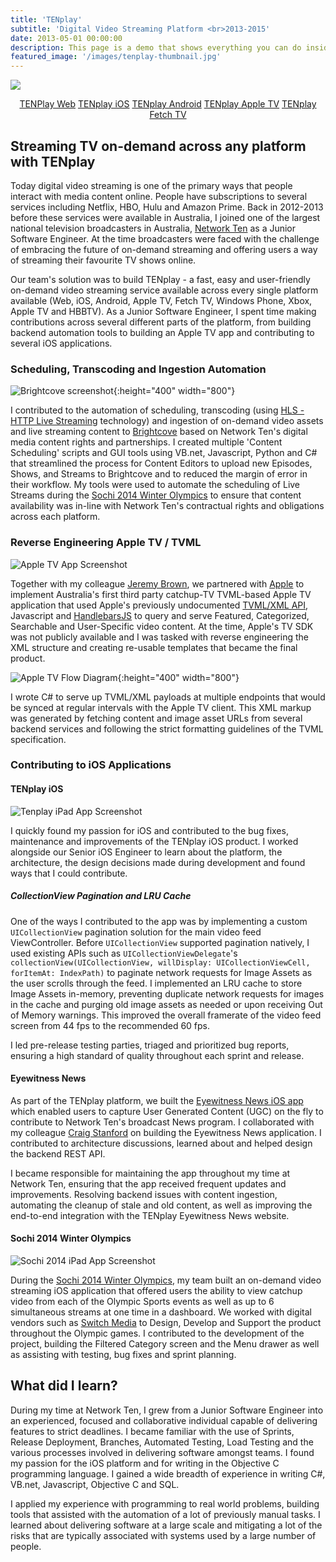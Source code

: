 ```yaml
---
title: 'TENplay'
subtitle: 'Digital Video Streaming Platform <br>2013-2015'
date: 2013-05-01 00:00:00
description: This page is a demo that shows everything you can do inside portfolio and blog posts.
featured_image: '/images/tenplay-thumbnail.jpg'
---
```


![](/images/tenplay-hero.jpg)

<center><a href="https://10play.com.au/" class="button button--large">TENPlay Web</a>  <a href="https://itunes.apple.com/au/app/10-play/id409289742?mt=8" class="button button--large">TENplay iOS</a>  <a href="https://play.google.com/store/apps/details?id=au.com.tenplay" class="button button--large">TENplay Android</a>  <a href="https://10play.com.au/apps" class="button button--large">TENplay Apple TV</a>  <a href="https://www.fetchtv.com.au/tv/catchuptv" class="button button--large">TENplay Fetch TV</a></center>

## Streaming TV on-demand across any platform with TENplay

Today digital video streaming is one of the primary ways that people interact with media content online. People have subscriptions to several services including Netflix, HBO, Hulu and Amazon Prime. Back in 2012-2013 before these services were available in Australia, I joined one of the largest national television broadcasters in Australia, [Network Ten](http://informitv.com/2013/09/30/ten-launches-tenplay-multiscreen-service-in-australia/) as a Junior Software Engineer. At the time broadcasters were faced with the challenge of embracing the future of on-demand streaming and offering users a way of streaming their favourite TV shows online. 

Our team's solution was to build TENplay - a fast, easy and user-friendly on-demand video streaming service available across every single platform available (Web, iOS, Android, Apple TV, Fetch TV, Windows Phone, Xbox, Apple TV and HBBTV). As a Junior Software Engineer, I spent time making contributions across several different parts of the platform, from building backend automation tools to building an Apple TV app and contributing to several iOS applications.

### Scheduling, Transcoding and Ingestion Automation

![Brightcove screenshot](/images/brightcove-screenshot.jpg){:height="400" width="800"}

I contributed to the automation of scheduling, transcoding (using [HLS - HTTP Live Streaming](https://developer.apple.com/streaming/) technology) and ingestion of on-demand video assets and live streaming content to [Brightcove](https://www.brightcove.com/en/) based on Network Ten's digital media content rights and partnerships. I created multiple 'Content Scheduling' scripts and GUI tools using VB.net, Javascript, Python and C# that streamlined the process for Content Editors to upload new Episodes, Shows, and Streams to Brightcove and to reduced the margin of error in their workflow. My tools were used to automate the scheduling of Live Streams during the [Sochi 2014 Winter Olympics](https://mumbrella.com.au/ten-picks-up-2014-winter-olympics-for-20m-155177) to ensure that content availability was in-line with Network Ten's contractual rights and obligations across each platform.

### Reverse Engineering Apple TV / TVML

![Apple TV App Screenshot](/images/tenplay-apple-tv.png)

Together with my colleague [Jeremy Brown](https://twitter.com/jeremybrown), we partnered with [Apple](https://www.apple.com/) to implement Australia's first third party catchup-TV TVML-based Apple TV application that used Apple's previously undocumented [TVML/XML API](https://developer.apple.com/documentation/tvmljs), Javascript and [HandlebarsJS](https://handlebarsjs.com/) to query and serve Featured, Categorized, Searchable and User-Specific video content. At the time, Apple's TV SDK was not publicly available and I was tasked with reverse engineering the XML structure and creating re-usable templates that became the final product.

![Apple TV Flow Diagram](/images/tvml-diagram.png){:height="400" width="800"}

I wrote C# to serve up TVML/XML payloads at multiple endpoints that would be synced at regular intervals with the Apple TV client. This XML markup was generated by fetching content and image asset URLs from several backend services and following the strict formatting guidelines of the TVML specification.

### Contributing to iOS Applications

#### TENplay iOS

![Tenplay iPad App Screenshot](/images/tenplay-ipad-mockup.png)

I quickly found my passion for iOS and contributed to the bug fixes, maintenance and improvements of the TENplay iOS product. I worked alongside our Senior iOS Engineer to learn about the platform, the architecture, the design decisions made during development and found ways that I could contribute.

##### CollectionView Pagination and LRU Cache

One of the ways I contributed to the app was by implementing a custom `UICollectionView` pagination solution for the main video feed ViewController. Before `UICollectionView` supported pagination natively, I used existing APIs such as `UICollectionViewDelegate`'s `collectionView(UICollectionView, willDisplay: UICollectionViewCell, forItemAt: IndexPath)` to paginate network requests for Image Assets as the user scrolls through the feed. I implemented an LRU cache to store Image Assets in-memory, preventing duplicate network requests for images in the cache and purging old image assets as needed or upon receiving Out of Memory warnings. This improved the overall framerate of the video feed screen from 44 fps to the recommended 60 fps.

I led pre-release testing parties, triaged and prioritized bug reports, ensuring a high standard of quality throughout each sprint and release. 

#### Eyewitness News

As part of the TENplay platform, we built the [Eyewitness News iOS app](https://tvtonight.com.au/2013/10/ten-launches-eyewitness-news-app.html) which enabled users to capture User Generated Content (UGC) on the fly to contribute to Network Ten's broadcast News program. I collaborated with my colleague [Craig Stanford](https://twitter.com/_craigstanford) on building the Eyewitness News application. I contributed to architecture discussions, learned about and helped design the backend REST API.

I became responsible for maintaining the app throughout my time at Network Ten, ensuring that the app received frequent updates and improvements. Resolving backend issues with content ingestion, automating the cleanup of stale and old content, as well as improving the end-to-end integration with the TENplay Eyewitness News website.

#### Sochi 2014 Winter Olympics

![Sochi 2014 iPad App Screenshot](/images/sochi-2014.jpg)

During the [Sochi 2014 Winter Olympics](https://mumbrella.com.au/ten-picks-up-2014-winter-olympics-for-20m-155177), my team built an on-demand video streaming iOS application that offered users the ability to view catchup video from each of the Olympic Sports events as well as up to 6 simultaneous streams at one time in a dashboard. We worked with digital vendors such as [Switch Media](https://www.switch.tv/) to Design, Develop and Support the product throughout the Olympic games. I contributed to the development of the project, building the Filtered Category screen and the Menu drawer as well as assisting with testing, bug fixes and sprint planning.

## What did I learn?

During my time at Network Ten, I grew from a Junior Software Engineer into an experienced, focused and collaborative individual capable of delivering features to strict deadlines. I became familiar with the use of Sprints, Release Deployment, Branches, Automated Testing, Load Testing and the various processes involved in delivering software amongst teams. I found my passion for the iOS platform and for writing in the Objective C programming language. I gained a wide breadth of experience in writing C#, VB.net, Javascript, Objective C and SQL.

I applied my experience with programming to real world problems, building tools that assisted with the automation of a lot of previously manual tasks. I learned about delivering software at a large scale and mitigating a lot of the risks that are typically associated with systems used by a large number of people.